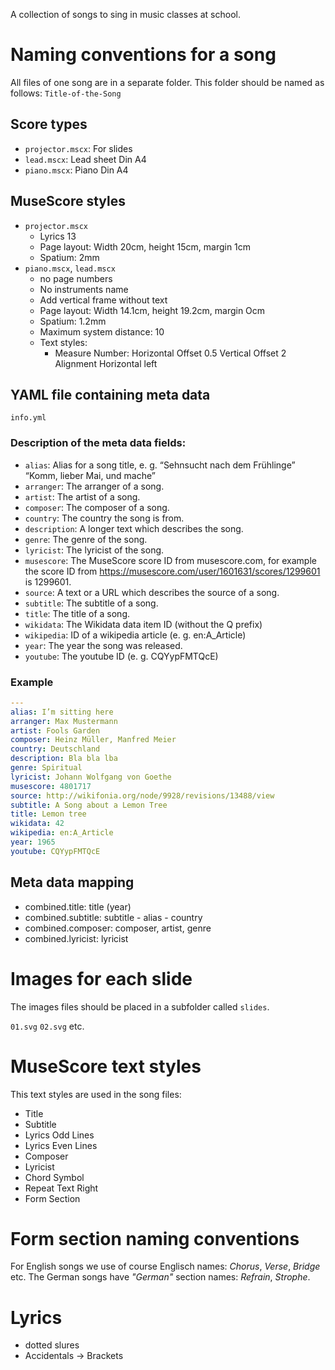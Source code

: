 A collection of songs to sing in music classes at school.

# Naming conventions for a song

All files of one song are in a separate folder. This folder should be
named as follows: `Title-of-the-Song`

## Score types

* `projector.mscx`: For slides
* `lead.mscx`: Lead sheet Din A4
* `piano.mscx`: Piano Din A4

## MuseScore styles

* `projector.mscx`
  * Lyrics 13
  * Page layout: Width 20cm, height 15cm, margin 1cm
  * Spatium: 2mm
* `piano.mscx`, `lead.mscx`
  * no page numbers
  * No instruments name
  * Add vertical frame without text
  * Page layout: Width 14.1cm, height 19.2cm, margin Ocm
  * Spatium: 1.2mm
  * Maximum system distance: 10
  * Text styles:
    * Measure Number: Horizontal Offset 0.5 Vertical Offset 2 Alignment Horizontal left

## YAML file containing meta data

`info.yml`

### Description of the meta data fields:

* `alias`: Alias for a song title, e. g. “Sehnsucht nach dem Frühlinge” “Komm, lieber Mai, und mache”
* `arranger`: The arranger of a song.
* `artist`: The artist of a song.
* `composer`: The composer of a song.
* `country`: The country the song is from.
* `description`: A longer text which describes the song.
* `genre`: The genre of the song.
* `lyricist`: The lyricist of the song.
* `musescore`: The MuseScore score ID from musescore.com, for example the score ID from https://musescore.com/user/1601631/scores/1299601 is 1299601.
* `source`: A text or a URL which describes the source of a song.
* `subtitle`: The subtitle of a song.
* `title`: The title of a song.
* `wikidata`: The Wikidata data item ID (without the Q prefix)
* `wikipedia`: ID of a wikipedia article (e. g. en:A_Article)
* `year`: The year the song was released.
* `youtube`: The youtube ID (e. g. CQYypFMTQcE)

### Example

```yml
---
alias: I’m sitting here
arranger: Max Mustermann
artist: Fools Garden
composer: Heinz Müller, Manfred Meier
country: Deutschland
description: Bla bla lba
genre: Spiritual
lyricist: Johann Wolfgang von Goethe
musescore: 4801717
source: http://wikifonia.org/node/9928/revisions/13488/view
subtitle: A Song about a Lemon Tree
title: Lemon tree
wikidata: 42
wikipedia: en:A_Article
year: 1965
youtube: CQYypFMTQcE
```

## Meta data mapping

* combined.title: title (year)
* combined.subtitle: subtitle - alias - country
* combined.composer: composer, artist, genre
* combined.lyricist: lyricist

# Images for each slide

The images files should be placed in a subfolder called `slides`.

`01.svg` `02.svg` etc.

# MuseScore text styles

This text styles are used in the song files:

* Title
* Subtitle
* Lyrics Odd Lines
* Lyrics Even Lines
* Composer
* Lyricist
* Chord Symbol
* Repeat Text Right
* Form Section

# Form section naming conventions

For English songs we use of course Englisch names: *Chorus*, *Verse*,
*Bridge* etc. The German songs have *"German"* section names: *Refrain*,
*Strophe*.

# Lyrics

* dotted slures
* Accidentals -> Brackets
